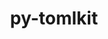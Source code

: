 ---
title: "py-tomlkit"
layout: cache
categories: [package, develop-2025-03-09]
meta: {"compilers": ["gcc@=11.1.0", "gcc@=11.4.0", "oneapi@=2024.2.1"], "num_specs": 6, "num_specs_by_stack": {"data-vis-sdk": 1, "e4s": 1, "e4s-neoverse-v2": 1, "e4s-oneapi": 3, "root": 6}, "oss": ["ubuntu20.04", "ubuntu22.04"], "platforms": ["linux"], "stacks": ["data-vis-sdk", "e4s", "e4s-neoverse-v2", "e4s-oneapi", "root"], "targets": ["neoverse_v2", "x86_64_v3"], "versions": ["0.12.1"]}
spec_details: [{"compiler": "gcc@=11.4.0", "hash": "6flwivbmcevnxhaytsmeclptcdluwwi7", "os": "ubuntu22.04", "platform": "linux", "size": "-", "stacks": ["e4s-neoverse-v2", "root"], "target": "neoverse_v2", "variants": ["build_system=python_pip"], "versions": ["0.12.1"]}, {"compiler": "oneapi@=2024.2.1", "hash": "j6zgfdp2xpce64pklazgwfg3wfcxn6rj", "os": "ubuntu22.04", "platform": "linux", "size": "-", "stacks": ["e4s-oneapi", "root"], "target": "x86_64_v3", "variants": ["build_system=python_pip"], "versions": ["0.12.1"]}, {"compiler": "gcc@=11.4.0", "hash": "pbm6lt644hnckfjm4jtbxrqousadymny", "os": "ubuntu22.04", "platform": "linux", "size": "-", "stacks": ["e4s", "root"], "target": "x86_64_v3", "variants": ["build_system=python_pip"], "versions": ["0.12.1"]}, {"compiler": "oneapi@=2024.2.1", "hash": "qvtazxse53bg65rkjfxdmskjxe67tyd2", "os": "ubuntu22.04", "platform": "linux", "size": "-", "stacks": ["e4s-oneapi", "root"], "target": "x86_64_v3", "variants": ["build_system=python_pip"], "versions": ["0.12.1"]}, {"compiler": "oneapi@=2024.2.1", "hash": "u5frohct2f2fuxzhpudha6p2aucj5ag7", "os": "ubuntu22.04", "platform": "linux", "size": "-", "stacks": ["e4s-oneapi", "root"], "target": "x86_64_v3", "variants": ["build_system=python_pip"], "versions": ["0.12.1"]}, {"compiler": "gcc@=11.1.0", "hash": "yyrd52j7iwjrb37hchwfzh2phxxurqwy", "os": "ubuntu20.04", "platform": "linux", "size": "-", "stacks": ["data-vis-sdk", "root"], "target": "x86_64_v3", "variants": ["build_system=python_pip"], "versions": ["0.12.1"]}]
---